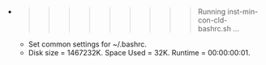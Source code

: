 * >>>>>>>>> Running inst-min-con-cld-bashrc.sh ...
  * Set common settings for ~/.bashrc.
  * Disk size = 1467232K. Space Used = 32K. Runtime = 00:00:00:01.
